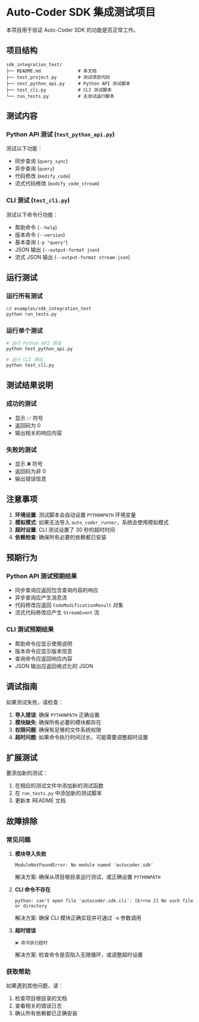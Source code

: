 # Auto-Coder SDK 集成测试项目

本项目用于验证 Auto-Coder SDK 的功能是否正常工作。

## 项目结构

```
sdk_integration_test/
├── README.md              # 本文档
├── test_project.py        # 测试项目代码
├── test_python_api.py     # Python API 测试脚本
├── test_cli.py            # CLI 测试脚本
└── run_tests.py           # 主测试运行脚本
```

## 测试内容

### Python API 测试 (`test_python_api.py`)

测试以下功能：
- 同步查询 (`query_sync`)
- 异步查询 (`query`)
- 代码修改 (`modify_code`)
- 流式代码修改 (`modify_code_stream`)

### CLI 测试 (`test_cli.py`)

测试以下命令行功能：
- 帮助命令 (`--help`)
- 版本命令 (`--version`)
- 基本查询 (`-p "query"`)
- JSON 输出 (`--output-format json`)
- 流式 JSON 输出 (`--output-format stream-json`)

## 运行测试

### 运行所有测试

```bash
cd examples/sdk_integration_test
python run_tests.py
```

### 运行单个测试

```bash
# 运行 Python API 测试
python test_python_api.py

# 运行 CLI 测试
python test_cli.py
```

## 测试结果说明

### 成功的测试
- 显示 ✅ 符号
- 返回码为 0
- 输出相关的响应内容

### 失败的测试
- 显示 ❌ 符号
- 返回码为非 0
- 输出错误信息

## 注意事项

1. **环境设置**: 测试脚本会自动设置 `PYTHONPATH` 环境变量
2. **模拟模式**: 如果无法导入 `auto_coder_runner`，系统会使用模拟模式
3. **超时设置**: CLI 测试设置了 30 秒的超时时间
4. **依赖检查**: 确保所有必要的依赖都已安装

## 预期行为

### Python API 测试预期结果
- 同步查询应返回包含查询内容的响应
- 异步查询应产生消息流
- 代码修改应返回 `CodeModificationResult` 对象
- 流式代码修改应产生 `StreamEvent` 流

### CLI 测试预期结果
- 帮助命令应显示使用说明
- 版本命令应显示版本信息
- 查询命令应返回响应内容
- JSON 输出应返回格式化的 JSON

## 调试指南

如果测试失败，请检查：

1. **导入错误**: 确保 `PYTHONPATH` 正确设置
2. **模块缺失**: 确保所有必要的模块都存在
3. **权限问题**: 确保有足够的文件系统权限
4. **超时问题**: 如果命令执行时间过长，可能需要调整超时设置

## 扩展测试

要添加新的测试：

1. 在相应的测试文件中添加新的测试函数
2. 在 `run_tests.py` 中添加新的测试脚本
3. 更新本 README 文档

## 故障排除

### 常见问题

1. **模块导入失败**
   ```
   ModuleNotFoundError: No module named 'autocoder.sdk'
   ```
   解决方案: 确保从项目根目录运行测试，或正确设置 `PYTHONPATH`

2. **CLI 命令不存在**
   ```
   python: can't open file 'autocoder.sdk.cli': [Errno 2] No such file or directory
   ```
   解决方案: 确保 CLI 模块正确实现并可通过 `-m` 参数调用

3. **超时错误**
   ```
   ❌ 命令执行超时
   ```
   解决方案: 检查命令是否陷入无限循环，或调整超时设置

### 获取帮助

如果遇到其他问题，请：
1. 检查项目根目录的文档
2. 查看相关的错误日志
3. 确认所有依赖都已正确安装 